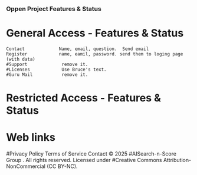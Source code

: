 ### Oppen Project Features & Status

# General Access - Features & Status
    Contact             Name, email, question.  Send email
    Register            name, eamil, password. send them to loging page (with data)
    #Support             remove it.
    #Licenses            Use Bruce's text.
    #Guru Mail           remove it.



# Restricted Access - Features & Status

# Web links
#Privacy Policy Terms of Service Contact
© 2025 
#AISearch-n-Score Group
. All rights reserved.
Licensed under 
#Creative Commons Attribution-NonCommercial (CC BY-NC).